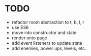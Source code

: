 # TODO
- refactor room abstraction to t, b, l, r
- use ES6
- move into constructor and state
- render onto page
- add event listeners to update state
- add enemies, power ups, levels, etc.
